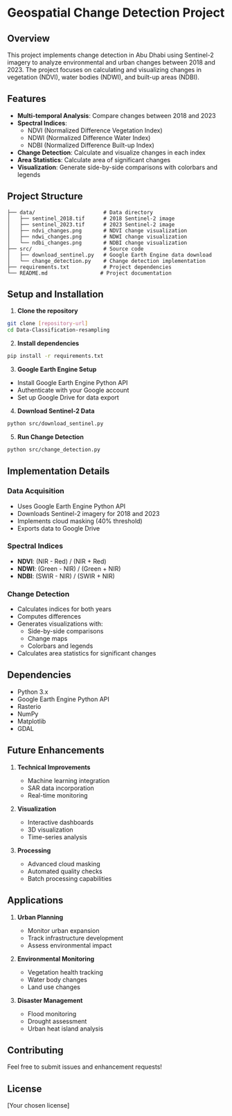 # Geospatial Change Detection Project

## Overview
This project implements change detection in Abu Dhabi using Sentinel-2 imagery to analyze environmental and urban changes between 2018 and 2023. The project focuses on calculating and visualizing changes in vegetation (NDVI), water bodies (NDWI), and built-up areas (NDBI).

## Features
- **Multi-temporal Analysis**: Compare changes between 2018 and 2023
- **Spectral Indices**:
  - NDVI (Normalized Difference Vegetation Index)
  - NDWI (Normalized Difference Water Index)
  - NDBI (Normalized Difference Built-up Index)
- **Change Detection**: Calculate and visualize changes in each index
- **Area Statistics**: Calculate area of significant changes
- **Visualization**: Generate side-by-side comparisons with colorbars and legends

## Project Structure
```
├── data/                      # Data directory
│   ├── sentinel_2018.tif      # 2018 Sentinel-2 image
│   ├── sentinel_2023.tif      # 2023 Sentinel-2 image
│   ├── ndvi_changes.png       # NDVI change visualization
│   ├── ndwi_changes.png       # NDWI change visualization
│   └── ndbi_changes.png       # NDBI change visualization
├── src/                       # Source code
│   ├── download_sentinel.py   # Google Earth Engine data download
│   └── change_detection.py    # Change detection implementation
├── requirements.txt           # Project dependencies
└── README.md                 # Project documentation
```

## Setup and Installation

1. **Clone the repository**
```bash
git clone [repository-url]
cd Data-Classification-resampling
```

2. **Install dependencies**
```bash
pip install -r requirements.txt
```

3. **Google Earth Engine Setup**
- Install Google Earth Engine Python API
- Authenticate with your Google account
- Set up Google Drive for data export

4. **Download Sentinel-2 Data**
```bash
python src/download_sentinel.py
```

5. **Run Change Detection**
```bash
python src/change_detection.py
```

## Implementation Details

### Data Acquisition
- Uses Google Earth Engine Python API
- Downloads Sentinel-2 imagery for 2018 and 2023
- Implements cloud masking (40% threshold)
- Exports data to Google Drive

### Spectral Indices
- **NDVI**: (NIR - Red) / (NIR + Red)
- **NDWI**: (Green - NIR) / (Green + NIR)
- **NDBI**: (SWIR - NIR) / (SWIR + NIR)

### Change Detection
- Calculates indices for both years
- Computes differences
- Generates visualizations with:
  - Side-by-side comparisons
  - Change maps
  - Colorbars and legends
- Calculates area statistics for significant changes

## Dependencies
- Python 3.x
- Google Earth Engine Python API
- Rasterio
- NumPy
- Matplotlib
- GDAL

## Future Enhancements
1. **Technical Improvements**
   - Machine learning integration
   - SAR data incorporation
   - Real-time monitoring

2. **Visualization**
   - Interactive dashboards
   - 3D visualization
   - Time-series analysis

3. **Processing**
   - Advanced cloud masking
   - Automated quality checks
   - Batch processing capabilities

## Applications
1. **Urban Planning**
   - Monitor urban expansion
   - Track infrastructure development
   - Assess environmental impact

2. **Environmental Monitoring**
   - Vegetation health tracking
   - Water body changes
   - Land use changes

3. **Disaster Management**
   - Flood monitoring
   - Drought assessment
   - Urban heat island analysis

## Contributing
Feel free to submit issues and enhancement requests!

## License
[Your chosen license] 
